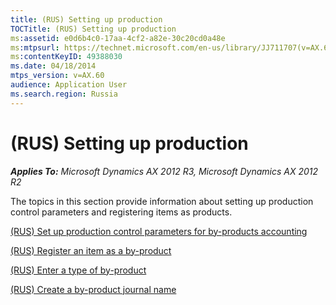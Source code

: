 ```yaml
---
title: (RUS) Setting up production
TOCTitle: (RUS) Setting up production
ms:assetid: e0d6b4c0-17aa-4cf2-a82e-30c20cd0a48e
ms:mtpsurl: https://technet.microsoft.com/en-us/library/JJ711707(v=AX.60)
ms:contentKeyID: 49388030
ms.date: 04/18/2014
mtps_version: v=AX.60
audience: Application User
ms.search.region: Russia
---
```


# (RUS) Setting up production 


_**Applies To:** Microsoft Dynamics AX 2012 R3, Microsoft Dynamics AX 2012 R2_

The topics in this section provide information about setting up production control parameters and registering items as products.

[(RUS) Set up production control parameters for by-products accounting](rus-set-up-production-control-parameters-for-by-products-accounting.md)

[(RUS) Register an item as a by-product](rus-register-an-item-as-a-by-product.md)

[(RUS) Enter a type of by-product](rus-enter-a-type-of-by-product.md)

[(RUS) Create a by-product journal name](rus-create-a-by-product-journal-name.md)

  


